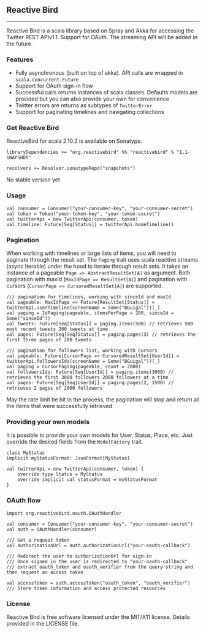 ## Reactive Bird

***
Reactive Bird is a scala library based on Spray and Akka for accessing the Twitter REST APIv1.1. Support for OAuth. The streaming API will be added in the future.

### Features
- Fully asynchronous (built on top of akka). API calls are wrapped in `scala.concurrent.Future`
- Support for OAuth sign-in flow
- Successful calls returns instances of scala classes. Defaults models are provided but you can also provide your own for convenience
- Twitter errors are returns as subtypes of `TwitterError`
- Support for paginating timelines and navigating collections

### Get Reactive Bird

ReactiveBird for scala 2.10.2 is available on Sonatype.

```
libraryDependencies += "org.reactivebird" %% "reactivebird" % "1.1-SNAPSHOT"

resolvers += Resolver.sonatypeRepo("snapshots")
```

No stable version yet

### Usage

```
val consumer = Consumer("your-consumer-key", "your-consumer-secret")
val token = Token("your-token-key", "your-token-secret")
val twitterApi = new TwitterApi(consumer, token)
val timeline: Future[Seq[Status]] = twitterApi.homeTimeline()
```

### Pagination

When working with timelines or large lists of items, you will need to paginate through the result set. The `Paging` trait
uses scala reactive streams (async Iterable) under the hood to iterate through result sets. It takes an instance of a pageable `Page => AbstractResultSet[A]`
as argument. Both pagination with maxId (`MaxIdPage => ResultSet[A]`) and pagination with cursors (`CursorPage => CursoredResultSet[A]`) are supported.

```
/// pagination for timelines, working with sinceId and maxId
val pageable: MaxIdPage => Future[ResultSet[Status]] = twitterApi.userTimeline(screenName = Some("BGuigal"))(_)
val paging = IdPaging(pageable, itemsPerPage = 200, sinceId = Some("sinceId"))
val tweets: Future[Seq[Status]] = paging.items(500) // retrieves 500 most recent tweets 200 tweets at time
val pages: Future[Seq[Seq[Status]] = paging.pages(3) // retrieves the first three pages of 200 tweets
```

```
/// pagination for followers list, working with cursors
val pageable: Future[CursorPage => CursoredResultSet[UserId]] = twitterApi.followersIds(screenName = Some("BGuigal"))(_)
val paging = CursorPaging(pageable, count = 2000)
val followersIds: Future[Seq[UserId]] = paging.items(3000) // retrieves the first 3000 followers 2000 followers at a time
val pages: Future[Seq[Seq[UserId]] = paging.pages(2, 1500) // retrieves 2 pages of 2000 followers
```

May the rate limit be hit in the process, the pagination will stop and return all the items that were
successfully retrieved


### Providing your own models

It is possible to provide your own models for User, Status, Place, etc. Just override the desired fields from the `ModelFactory` trait.

```
class MyStatus
implicit myStatusFormat: JsonFormat[MyStatus]

val twitterApi = new TwitterApi(consumer, token) {
    override type Status = MyStatus
    override implicit val statusFormat = myStatusFormat
}

```


### OAuth flow

```
import org.reactivebird.oauth.OAuthHandler

val consumer = Consumer("your-consumer-key", "your-consumer-secret")
val auth = OAuthHandler(consumer)

/// Get a request token
val authorizationUrl = auth.authorizationUrl("your-oauth-callback")

/// Redirect the user to authorizationUrl for sign-in
/// Once signed in the user is redirected to "your-oauth-callback"
/// extract oauth_token and oauth_verifier from the query string and then request an access token

val accessToken = auth.accessToken("oauth_token", "oauth_verifier")
/// Store token information and access protected resources
```


### License
Reactive Bird is free software licensed under the MIT/X11 license. Details provided in the LICENSE file.
